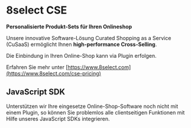 # 8select CSE

**Personalisierte Produkt-Sets für Ihren Onlineshop**

Unsere innovative Software-Lösung Curated Shopping as a Service \(CuSaaS\) ermöglicht Ihnen **high-performance Cross-Selling**.

Die Einbindung in Ihren Online-Shop kann via Plugin erfolgen.

Erfahren Sie mehr unter [https://www.8select.com](https://www.8select.com/cse-pricing)

## JavaScript SDK

Unterstützen wir Ihre eingesetze Online-Shop-Software noch nicht mit einem Plugin, so können Sie problemlos alle clientseitigen Funktionen mit Hilfe unseres JavaScript SDKs integrieren.

